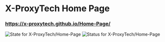 # X-ProxyTech Home Page

### https://x-proxytech.github.io/Home-Page/

![State for X-ProxyTech/Home-Page](https://img.shields.io/github/deployments/X-ProxyTech/Home-Page/github-pages?label=State)
![Status for X-ProxyTech/Home-Page](https://img.shields.io/uptimerobot/ratio/m784195133-98bc6c0a618dd3dbeb00ec87?label=Uptime)
